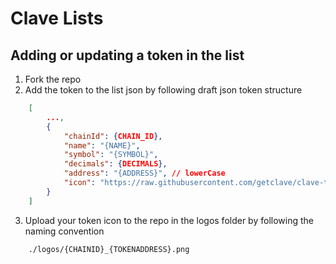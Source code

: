 # Clave Lists

## Adding or updating a token in the list

1. Fork the repo
2. Add the token to the list json by following draft json token structure

```json
    [
        ...,
        {
            "chainId": {CHAIN_ID},
            "name": "{NAME}",
            "symbol": "{SYMBOL}",
            "decimals": {DECIMALS},
            "address": "{ADDRESS}", // lowerCase
            "icon": "https://raw.githubusercontent.com/getclave/clave-tokenlists/master/logos/{TOKENADDRESS}.png" // lowerCase
        }
    ]
```

3. Upload your token icon to the repo in the logos folder by following the naming convention

```
    ./logos/{CHAINID}_{TOKENADDRESS}.png
```
